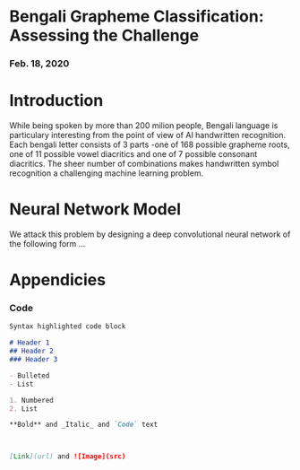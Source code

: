 <!-- ## Welcome to GitHub Pages -->

<!-- You can use the [editor on GitHub](https://github.com/stefs92/Bengali-AI/edit/master/index.md) to maintain and preview the content for your website in Markdown files. -->

<!-- Whenever you commit to this repository, GitHub Pages will run [Jekyll](https://jekyllrb.com/) to rebuild the pages in your site, from the content in your Markdown files. -->

<!-- Hey guys, I commented out some lines with this command, I guess this is GitHub's way of commenting -->

# Bengali Grapheme Classification: Assessing the Challenge
### Feb. 18, 2020

# Introduction
While being spoken by more than 200 milion people, Bengali language is particulary interesting from the point of view of AI handwritten recognition. Each bengali letter consists of 3 parts -one of 168 possible grapheme roots, one of 11 possible vowel diacritics and one of 7 possible consonant diacritics. The sheer number of combinations makes handwritten symbol recognition a challenging machine learning problem.

# Neural Network Model 
We attack this problem by designing a deep convolutional neural network of the following form ...

# Appendicies

### Code

```markdown
Syntax highlighted code block 

# Header 1
## Header 2
### Header 3

- Bulleted
- List

1. Numbered
2. List

**Bold** and _Italic_ and `Code` text



[Link](url) and ![Image](src)
```

<!-- For more details see [GitHub Flavored Markdown](https://guides.github.com/features/mastering-markdown/). >

<!-- ### Jekyll Themes >

<!-- Your Pages site will use the layout and styles from the Jekyll theme you have selected in your [repository settings](https://github.com/stefs92/Bengali-AI/settings). The name of this theme is saved in the Jekyll `_config.yml` configuration file. >

<!-- ### Support or Contact >

<!-- Having trouble with Pages? Check out our [documentation](https://help.github.com/categories/github-pages-basics/) or [contact support](https://github.com/contact) and we’ll help you sort it out. >
